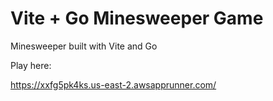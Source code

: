 # Vite + Go Minesweeper Game

Minesweeper built with Vite and Go

Play here:

https://xxfg5pk4ks.us-east-2.awsapprunner.com/





